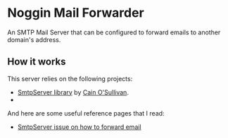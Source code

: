 # Noggin Mail Forwarder
An SMTP Mail Server that can be configured to forward emails to another domain's address.

## How it works

This server relies on the following projects:

* [SmtpServer library](https://github.com/cosullivan/SmtpServer) by [Cain O'Sullivan](https://cainosullivan.com/).
*

And here are some useful reference pages that I read:
* [SmtpServer issue on how to forward email](https://github.com/cosullivan/SmtpServer/issues/193)

